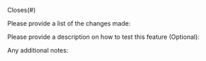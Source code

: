 Closes(#)

Please provide a list of the changes made:



Please provide a description on how to test this feature (Optional):



Any additional notes: